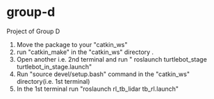 # group-d

Project of Group D

1.  Move the package to your "catkin_ws"
2.  run "catkin_make" in the "catkin_ws" directory .
3.  Open another i.e. 2nd terminal and run " roslaunch turtlebot_stage turtlebot_in_stage.launch"
4.  Run "source devel/setup.bash" command in the "catkin_ws" directory(i.e. 1st terminal)
5.  In the 1st terminal run "roslaunch rl_tb_lidar tb_rl.launch"
